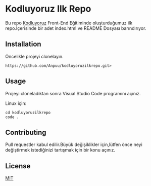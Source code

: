 # Kodluyoruz Ilk Repo

Bu repo [Kodluyoruz](https://kodluyoruz.org) Front-End Eğitiminde oluşturduğumuz ilk repo.İçerisinde bir adet index.html ve README Dosyası barındırıyor.

## Installation 

Öncelikle projeyi clonelayın.

	https://github.com/Anpuu/kodluyoruzilkrepo.git>

## Usage
Projeyi cloneladıktan sonra Visual Studio Code programını açınız.

Linux için:

	cd kodluyoruzilkrepo
    code .

## Contributing

Pull requestler kabul edilir.Büyük değişiklikler için,lütfen önce neyi değiştirmek istediğinizi tartışmak için bir konu açınız.

## License 
[MIT](https://choosealicense.com/licenses/mit/)
